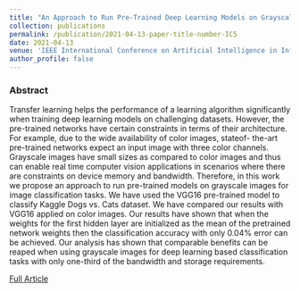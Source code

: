 ```yaml
---
title: "An Approach to Run Pre-Trained Deep Learning Models on Grayscale Images"
collection: publications
permalink: /publication/2021-04-13-paper-title-number-IC5
date: 2021-04-13
venue: 'IEEE International Conference on Artificial Intelligence in Information and Communication (ICAIIC)'
author_profile: false
---
```

<h3>Abstract</h3>
<p>Transfer learning helps the performance of a
learning algorithm significantly when training deep learning
models on challenging datasets. However, the pre-trained
networks have certain constraints in terms of their architecture.
For example, due to the wide availability of color images, stateof-
the-art pre-trained networks expect an input image with
three color channels. Grayscale images have small sizes as
compared to color images and thus can enable real time
computer vision applications in scenarios where there are
constraints on device memory and bandwidth. Therefore, in this
work we propose an approach to run pre-trained models on
grayscale images for image classification tasks. We have used
the VGG16 pre-trained model to classify Kaggle Dogs vs. Cats
dataset. We have compared our results with VGG16 applied on
color images. Our results have shown that when the weights for
the first hidden layer are initialized as the mean of the pretrained
network weights then the classification accuracy with
only 0.04% error can be achieved. Our analysis has shown that
comparable benefits can be reaped when using grayscale images
for deep learning based classification tasks with only one-third
of the bandwidth and storage requirements.</p>

[Full Article](https://ieeexplore.ieee.org/document/9415275)